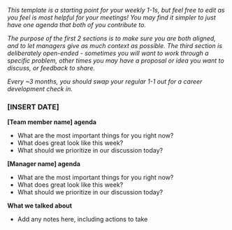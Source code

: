 _This template is a starting point for your weekly 1-1s, but feel free to edit as you feel is most helpful for your meetings! You may find it simpler to just have one agenda that both of you contribute to._

_The purpose of the first 2 sections is to make sure you are both aligned, and to let managers give as much context as possible. The third section is deliberately open-ended - sometimes you will want to work through a specific problem, other times you may have a proposal or idea you want to discuss, or feedback to share._

_Every ~3 months, you should swap your regular 1-1 out for a career development check in._

### [INSERT DATE]

**[Team member name] agenda**

- What are the most important things for you right now?
- What does great look like this week?
- What should we prioritize in our discussion today?
  
**[Manager name] agenda**

- What are the most important things for you right now?
- What does great look like this week?
- What should we prioritize in our discussion today?

**What we talked about**

- Add any notes here, including actions to take
